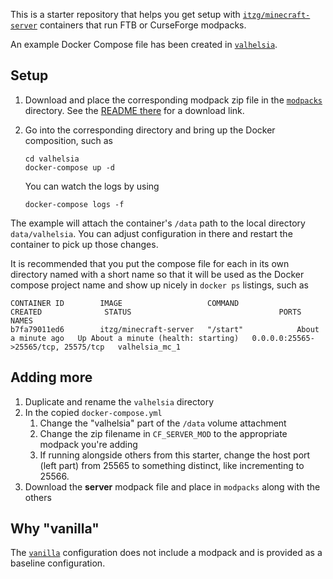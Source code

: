 This is a starter repository that helps you get setup with [`itzg/minecraft-server`](https://hub.docker.com/repository/docker/itzg/minecraft-server) containers that run FTB or CurseForge modpacks.

An example Docker Compose file has been created in [`valhelsia`](valhelsia).

## Setup
1. Download and place the corresponding modpack zip file in the [`modpacks`](modpacks) directory. See the [README there](modpacks/README.md) for a download link.

2. Go into the corresponding directory and bring up the Docker composition, such as
   ```
   cd valhelsia
   docker-compose up -d
   ```

   You can watch the logs by using
   ```
   docker-compose logs -f
   ```

The example will attach the container's `/data` path to the local directory `data/valhelsia`. You can adjust configuration in there and restart the container to pick up those changes.

It is recommended that you put the compose file for each in its own directory named with a short name so that it will be used as the Docker compose project name and show up nicely in `docker ps` listings, such as

```
CONTAINER ID        IMAGE                   COMMAND             CREATED              STATUS                                 PORTS                                 NAMES
b7fa79011ed6        itzg/minecraft-server   "/start"            About a minute ago   Up About a minute (health: starting)   0.0.0.0:25565->25565/tcp, 25575/tcp   valhelsia_mc_1
```

## Adding more

1. Duplicate and rename the `valhelsia` directory
2. In the copied `docker-compose.yml`
   1. Change the "valhelsia" part of the `/data` volume attachment
   2. Change the zip filename in `CF_SERVER_MOD` to the appropriate modpack you're adding
   3. If running alongside others from this starter, change the host port (left part) from 25565 to something distinct, like incrementing to 25566.
3. Download the **server** modpack file and place in `modpacks` along with the others

## Why "vanilla"

The [`vanilla`](vanilla) configuration does not include a modpack and is provided as a baseline configuration.